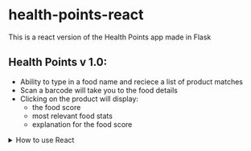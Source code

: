 # health-points-react

This is a react version of the Health Points app made in Flask

## Health Points v 1.0:

- Ability to type in a food name and reciece a list of product matches
- Scan a barcode will take you to the food details
- Clicking on the product will display:
  - the food score
  - most relevant food stats
  - explanation for the food score

<details>
  <summary>How to use React</summary>

    This project was bootstrapped with [Create React App](https://github.com/facebook/create-react-app).

    ## Available Scripts

    In the project directory, you can run:

    ### `yarn start`

    Runs the app in the development mode.<br />
    Open [http://localhost:3000](http://localhost:3000) to view it in the browser.

    The page will reload if you make edits.<br />
    You will also see any lint errors in the console.

    ### `yarn test`

    Launches the test runner in the interactive watch mode.<br />
    See the section about [running tests](https://facebook.github.io/create-react-app/docs/running-tests) for more information.

    ### `yarn build`

    Builds the app for production to the `build` folder.<br />
    It correctly bundles React in production mode and optimizes the build for the best performance.

    The build is minified and the filenames include the hashes.<br />
    Your app is ready to be deployed!

    See the section about [deployment](https://facebook.github.io/create-react-app/docs/deployment) for more information.

    ### `yarn eject`

    **Note: this is a one-way operation. Once you `eject`, you can’t go back!**

    If you aren’t satisfied with the build tool and configuration choices, you can `eject` at any time. This command will remove the single build dependency from your project.

    Instead, it will copy all the configuration files and the transitive dependencies (Webpack, Babel, ESLint, etc) right into your project so you have full control over them. All of the commands except `eject` will still work, but they will point to the copied scripts so you can tweak them. At this point you’re on your own.

    You don’t have to ever use `eject`. The curated feature set is suitable for small and middle deployments, and you shouldn’t feel obligated to use this feature. However we understand that this tool wouldn’t be useful if you couldn’t customize it when you are ready for it.

    ## Learn More

    You can learn more in the [Create React App documentation](https://facebook.github.io/create-react-app/docs/getting-started).

    To learn React, check out the [React documentation](https://reactjs.org/).

</details>
